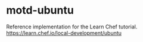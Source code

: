 # motd-ubuntu

Reference implementation for the Learn Chef tutorial. https://learn.chef.io/local-development/ubuntu
